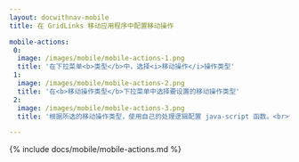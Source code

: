 ```yaml
---
layout: docwithnav-mobile
title: 在 GridLinks 移动应用程序中配置移动操作

mobile-actions:
 0:
  image: /images/mobile/mobile-actions-1.png
  title: '在下拉菜单<b>类型</b>中，选择<i>移动操作</i>操作类型'
 1:
  image: /images/mobile/mobile-actions-2.png
  title: '在<b>移动操作类型</b>下拉菜单中选择要设置的移动操作类型'
 2:
  image: /images/mobile/mobile-actions-3.png
  title: '根据所选的移动操作类型，使用自己的处理逻辑配置 java-script 函数。<br>使用帮助按钮打开有关函数定义和示例的详细信息。'

---
```


{% include docs/mobile/mobile-actions.md %}